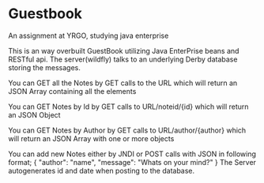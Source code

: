 # Guestbook
An assignment at YRGO, studying java enterprise

This is an way overbuilt GuestBook utilizing Java EnterPrise beans and RESTful api.
The server(wildfly) talks to an underlying Derby database storing the messages.


You can GET all the Notes by GET calls to the URL which will return an JSON Array containing all the elements

You can GET Notes by Id by GET calls to URL/noteid/{id} which will return an JSON Object

You can GET Notes by Author by GET calls to URL/author/{author} which will return an JSON Array with one or more objects

You can add new Notes either by JNDI or POST calls with JSON in following format;
{
  "author": "name",
  "message": "Whats on your mind?"
}
The Server autogenerates id and date when posting to the database.
